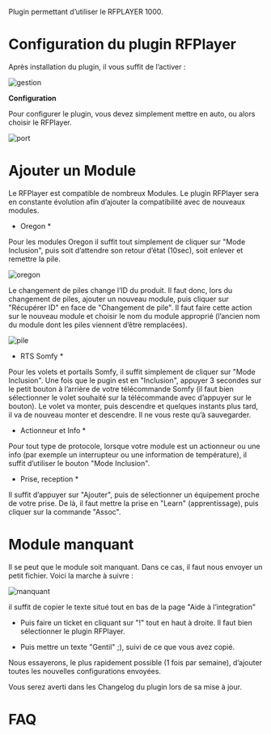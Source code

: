 Plugin permettant d’utiliser le RFPLAYER 1000.

Configuration du plugin RFPlayer 
================================

Après installation du plugin, il vous suffit de l’activer :

![gestion](../images/gestion.png)

**Configuration**

Pour configurer le plugin, vous devez simplement mettre en auto, ou
alors choisir le RFPlayer.

![port](../images/port.png)

Ajouter un Module 
=================

Le RFPlayer est compatible de nombreux Modules. Le plugin RFPlayer sera
en constante évolution afin d’ajouter la compatibilité avec de nouveaux
modules.

-   Oregon \*

Pour les modules Oregon il suffit tout simplement de cliquer sur "Mode
Inclusion", puis soit d’attendre son retour d’état (10sec), soit enlever
et remettre la pile.

![oregon](../images/oregon.png)

Le changement de piles change l’ID du produit. Il faut donc, lors du
changement de piles, ajouter un nouveau module, puis cliquer sur
"Récupérer ID" en face de "Changement de pile". Il faut faire cette
action sur le nouveau module et choisir le nom du module approprié
(l’ancien nom du module dont les piles viennent d’être remplacées).

![pile](../images/pile.png)

-   RTS Somfy \*

Pour les volets et portails Somfy, il suffit simplement de cliquer sur
"Mode Inclusion". Une fois que le pugin est en "Inclusion", appuyer 3
secondes sur le petit bouton à l’arrière de votre télécommande Somfy (il
faut bien sélectionner le volet souhaité sur la télécommande avec
d’appuyer sur le bouton). Le volet va monter, puis descendre et quelques
instants plus tard, il va de nouveau monter et descendre. Il ne vous
reste qu’à sauvegarder.

-   Actionneur et Info \*

Pour tout type de protocole, lorsque votre module est un actionneur ou
une info (par exemple un interrupteur ou une information de
température), il suffit d’utiliser le bouton "Mode Inclusion".

-   Prise, reception \*

Il suffit d’appuyer sur "Ajouter", puis de sélectionner un équipement
proche de votre prise. De là, il faut mettre la prise en "Learn"
(apprentissage), puis cliquer sur la commande "Assoc".

Module manquant 
===============

Il se peut que le module soit manquant. Dans ce cas, il faut nous
envoyer un petit fichier. Voici la marche à suivre :

![manquant](../images/manquant.png)

il suffit de copier le texte situé tout en bas de la page "Aide à
l’integration"

-   Puis faire un ticket en cliquant sur "!" tout en haut à droite. Il
    faut bien sélectionner le plugin RFPlayer.

-   Puis mettre un texte "Gentil" ;), suivi de ce que vous avez copié.

Nous essayerons, le plus rapidement possible (1 fois par semaine),
d’ajouter toutes les nouvelles configurations envoyées.

Vous serez averti dans les Changelog du plugin lors de sa mise à jour.

FAQ 
===
